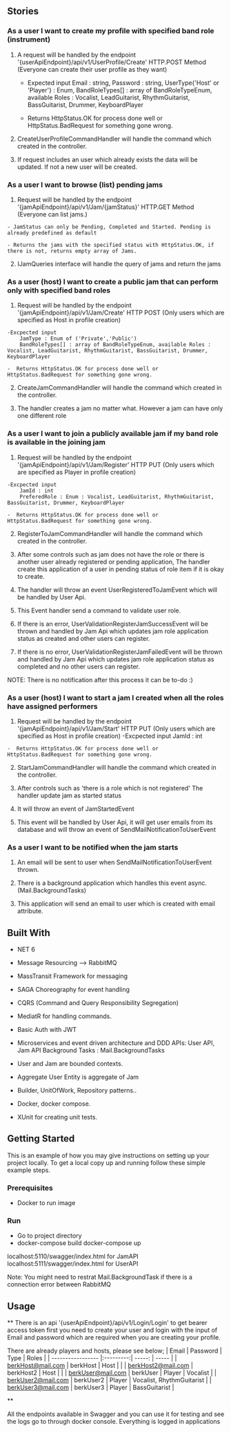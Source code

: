 ## Stories
### As a user I want to create my profile with specified band role (instrument)
  1) A request will be handled by the endpoint '{userApiEndpoint}/api/v1/UserProfile/Create' HTTP.POST Method  (Everyone can create their user profile as they want)

        - Expected input
            Email : string, 
            Password : string, 
            UserType{'Host' or 'Player'} : Enum, 
            BandRoleTypes[] : array of BandRoleTypeEnum, available Roles : Vocalist, LeadGuitarist, RhythmGuitarist, BassGuitarist, Drummer, KeyboardPlayer

        -  Returns HttpStatus.OK for process done well or HttpStatus.BadRequest for something gone wrong.

  2) CreateUserProfileCommandHandler will handle the command which created in the controller.

  3) If request includes an user which already exists the data will be updated. If not a new user will be created.

### As a user I want to browse (list) pending jams

  1) Request will be handled by the endpoint '{jamApiEndpoint}/api/v1/Jam/{jamStatus}' HTTP.GET Method (Everyone can list jams.)

    - JamStatus can only be Pending, Completed and Started. Pending is already predefined as default

    - Returns the jams with the specified status with HttpStatus.OK, if there is not, returns empty array of Jams.

  2) IJamQueries interface will handle the query of jams and return the jams

### As a user (host) I want to create a public jam that can perform only with specified band roles

  1) Request will be handled by the endpoint '{jamApiEndpoint}/api/v1/Jam/Create' HTTP POST (Only users which are specified as Host in profile creation)

    -Excpected input
        JamType : Enum of ('Private','Public')
        BandRoleTypes[] : array of BandRoleTypeEnum, available Roles : Vocalist, LeadGuitarist, RhythmGuitarist, BassGuitarist, Drummer, KeyboardPlayer

    -  Returns HttpStatus.OK for process done well or HttpStatus.BadRequest for something gone wrong.

  2) CreateJamCommandHandler will handle the command which created in the controller.

  3) The handler creates a jam no matter what. However a jam can have only one different role

### As a user I want to join a publicly available jam if my band role is available in the joining jam

  1) Request will be handled by the endpoint '{jamApiEndpoint}/api/v1/Jam/Register' HTTP PUT (Only users which are specified as Player in profile creation)

    -Excpected input
        JamId : int
        PreferedRole : Enum : Vocalist, LeadGuitarist, RhythmGuitarist, BassGuitarist, Drummer, KeyboardPlayer

    -  Returns HttpStatus.OK for process done well or HttpStatus.BadRequest for something gone wrong.

  2) RegisterToJamCommandHandler will handle the command which created in the controller.

  3) After some controls such as jam does not have the role or there is another user already registered or pending application,
     The handler create this application of a user in pending status of role item if it is okay to create. 

  4) The handler will throw an event UserRegisteredToJamEvent which will be handled by User Api.

  5) This Event handler send a command to validate user role.

  6) If there is an error, UserValidationRegisterJamSuccessEvent will be thrown and handled by Jam Api which updates jam role application status as created and other users can register.

  7) If there is no error, UserValidationRegisterJamFailedEvent will be thrown and handled by Jam Api which updates jam role application status as completed and no other users can register.

  NOTE: There is no notification after this process it can be to-do :)

### As a user (host) I want to start a jam I created when all the roles have assigned performers

  1) Request will be handled by the endpoint '{jamApiEndpoint}/api/v1/Jam/Start' HTTP PUT (Only users which are specified as Host in profile creation)
    -Excpected input
        JamId : int

    -  Returns HttpStatus.OK for process done well or HttpStatus.BadRequest for something gone wrong.

  2) StartJamCommandHandler will handle the command which created in the controller.

  3) After controls such as 'there is a role which is not registered'
     The handler update jam as started status

  4) It will throw an event of JamStartedEvent

  5) This event will be handled by User Api, it will get user emails from its database and will throw an event of SendMailNotificationToUserEvent

### As a user I want to be notified when the jam starts

  1) An email will be sent to user when SendMailNotificationToUserEvent thrown.

  2) There is a background application which handles this event async. (Mail.BackgroundTasks)

  3) This application will send an email to user which is created with email attribute.



## Built With
- NET 6
- Message Resourcing --> RabbitMQ
- MassTransit Framework for messaging
- SAGA Choreography for event handling
- CQRS (Command and Query Responsibility Segregation) 
- MediatR for handling commands.
- Basic Auth with JWT

- Microservices and event driven architecture and DDD 
  APIs: User API, Jam API
  Background Tasks : Mail.BackgroundTasks

- User and Jam are bounded contexts.

- Aggregate
  User Entity is aggregate of Jam

- Builder, UnitOfWork, Repository patterns..

- Docker, docker compose.

- XUnit for creating unit tests.

<!-- GETTING STARTED -->
## Getting Started

This is an example of how you may give instructions on setting up your project locally.
To get a local copy up and running follow these simple example steps.

### Prerequisites

- Docker to run image

### Run

- Go to project directory
- docker-compose build
  docker-compose up

localhost:5110/swagger/index.html for JamAPI
localhost:5111/swagger/index.html for UserAPI

Note: You might need to restrat Mail.BackgroundTask if there is a connection error between RabbitMQ


<!-- USAGE EXAMPLES -->
## Usage

**
There is an api '{userApiEndpoint}/api/v1/Login/Login' to get bearer access token
first you need to create your user and login with the input of Email and password which are required when you are creating your profile.

There are already players and hosts, please see below;
| Email              | Password  | Type   | Roles                     |
| -----------------  |:---------:| -----: | -----                     |
| berkHost@mail.com  | berkHost  | Host   |                           |
| berkHost2@mail.com | berkHost2 | Host   |                           |
| berkUser@mail.com  | berkUser  | Player | Vocalist                  |
| berkUser2@mail.com | berkUser2 | Player | Vocalist, RhythmGuitarist |
| berkUser3@mail.com | berkUser3 | Player | BassGuitarist             |

**

All the endpoints available in Swagger and you can use it for testing and see the logs go to through docker console.
Everything is logged in applications
